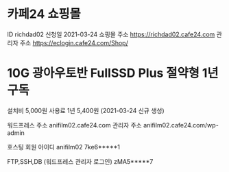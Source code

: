 # 카페24 쇼핑몰
ID  richdad02
신청일 2021-03-24
쇼핑몰 주소  https://richdad02.cafe24.com
관리자 주소  https://eclogin.cafe24.com/Shop/



# 10G 광아우토반 FullSSD Plus 절약형 1년 구독
설치비      5,000원
사용료 1년 5,400원 (2021-03-24 신규 생성)

워드프레스 주소  anifilm02.cafe24.com
관리자 주소     anifilm02.cafe24.com/wp-admin

호스팅 회원 아이디
anifilm02
7ke6*****1

FTP,SSH,DB (워드프레스 관리자 로그인)
zMA5*****7

